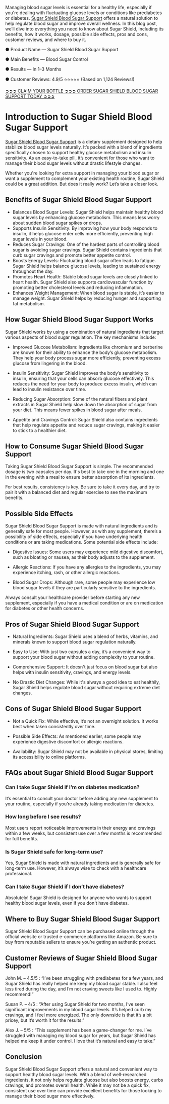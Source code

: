 Managing blood sugar levels is essential for a healthy life, especially if you're dealing with fluctuating glucose levels or conditions like prediabetes or diabetes. [Sugar Shield Blood Sugar Support](https://atozsupplement.com/sugar-shield-blood-sugar-support/) offers a natural solution to help regulate blood sugar and improve overall wellness. In this blog post, we’ll dive into everything you need to know about Sugar Shield, including its benefits, how it works, dosage, possible side effects, pros and cons, customer reviews, and where to buy it.

● Product Name — Sugar Shield Blood Sugar Support

● Main Benefits — Blood Sugar Control

● Results — In 1–3 Months

● Customer Reviews: 4.9/5 ⭐⭐⭐⭐⭐ (Based on 1,124 Reviews!)‍

‍[➲➲➲ CLAIM YOUR BOTTLE ➲➲➲ ORDER SUGAR SHIELD BLOOD SUGAR SUPPORT TODAY ➲➲➲](https://atozsupplement.com/sugar-shield-blood-sugar-support/)

# Introduction to Sugar Shield Blood Sugar Support

[Sugar Shield Blood Sugar Support](https://www.facebook.com/sugarshieldbloodsugarsupport) is a dietary supplement designed to help stabilize blood sugar levels naturally. It’s packed with a blend of ingredients specifically chosen to support healthy glucose metabolism and insulin sensitivity. As an easy-to-take pill, it’s convenient for those who want to manage their blood sugar levels without drastic lifestyle changes.

Whether you're looking for extra support in managing your blood sugar or want a supplement to complement your existing health routine, Sugar Shield could be a great addition. But does it really work? Let’s take a closer look.

## Benefits of Sugar Shield Blood Sugar Support

- Balances Blood Sugar Levels: Sugar Shield helps maintain healthy blood sugar levels by enhancing glucose metabolism. This means less worry about sudden blood sugar spikes or drops.
- Supports Insulin Sensitivity: By improving how your body responds to insulin, it helps glucose enter cells more efficiently, preventing high sugar levels in your blood.
- Reduces Sugar Cravings: One of the hardest parts of controlling blood sugar is avoiding sugar cravings. Sugar Shield contains ingredients that curb sugar cravings and promote better appetite control.
- Boosts Energy Levels: Fluctuating blood sugar often leads to fatigue. Sugar Shield helps balance glucose levels, leading to sustained energy throughout the day.
- Promotes Heart Health: Stable blood sugar levels are closely linked to heart health. Sugar Shield also supports cardiovascular function by promoting better cholesterol levels and reducing inflammation.
- Enhances Weight Management: When blood sugar is stable, it’s easier to manage weight. Sugar Shield helps by reducing hunger and supporting fat metabolism.

## How Sugar Shield Blood Sugar Support Works

Sugar Shield works by using a combination of natural ingredients that target various aspects of blood sugar regulation. The key mechanisms include:

- Improved Glucose Metabolism: Ingredients like chromium and berberine are known for their ability to enhance the body’s glucose metabolism. They help your body process sugar more efficiently, preventing excess glucose from lingering in the blood.

- Insulin Sensitivity: Sugar Shield improves the body’s sensitivity to insulin, ensuring that your cells can absorb glucose effectively. This reduces the need for your body to produce excess insulin, which can lead to insulin resistance over time.

- Reducing Sugar Absorption: Some of the natural fibers and plant extracts in Sugar Shield help slow down the absorption of sugar from your diet. This means fewer spikes in blood sugar after meals.

- Appetite and Cravings Control: Sugar Shield also contains ingredients that help regulate appetite and reduce sugar cravings, making it easier to stick to a healthier diet.

## How to Consume Sugar Shield Blood Sugar Support

Taking Sugar Shield Blood Sugar Support is simple. The recommended dosage is two capsules per day. It's best to take one in the morning and one in the evening with a meal to ensure better absorption of its ingredients.

For best results, consistency is key. Be sure to take it every day, and try to pair it with a balanced diet and regular exercise to see the maximum benefits.

## Possible Side Effects

Sugar Shield Blood Sugar Support is made with natural ingredients and is generally safe for most people. However, as with any supplement, there’s a possibility of side effects, especially if you have underlying health conditions or are taking medications. Some potential side effects include:

- Digestive Issues: Some users may experience mild digestive discomfort, such as bloating or nausea, as their body adjusts to the supplement.

- Allergic Reactions: If you have any allergies to the ingredients, you may experience itching, rash, or other allergic reactions.

- Blood Sugar Drops: Although rare, some people may experience low blood sugar levels if they are particularly sensitive to the ingredients.

Always consult your healthcare provider before starting any new supplement, especially if you have a medical condition or are on medication for diabetes or other health concerns.

## Pros of Sugar Shield Blood Sugar Support

- Natural Ingredients: Sugar Shield uses a blend of herbs, vitamins, and minerals known to support blood sugar regulation naturally.

- Easy to Use: With just two capsules a day, it’s a convenient way to support your blood sugar without adding complexity to your routine.

- Comprehensive Support: It doesn't just focus on blood sugar but also helps with insulin sensitivity, cravings, and energy levels.

- No Drastic Diet Changes: While it's always a good idea to eat healthily, Sugar Shield helps regulate blood sugar without requiring extreme diet changes.

## Cons of Sugar Shield Blood Sugar Support

- Not a Quick Fix: While effective, it’s not an overnight solution. It works best when taken consistently over time.

- Possible Side Effects: As mentioned earlier, some people may experience digestive discomfort or allergic reactions.

- Availability: Sugar Shield may not be available in physical stores, limiting its accessibility to online platforms.

## FAQs about Sugar Shield Blood Sugar Support

### Can I take Sugar Shield if I’m on diabetes medication?

It’s essential to consult your doctor before adding any new supplement to your routine, especially if you’re already taking medication for diabetes.

### How long before I see results?

Most users report noticeable improvements in their energy and cravings within a few weeks, but consistent use over a few months is recommended for full benefits.

### Is Sugar Shield safe for long-term use?

Yes, Sugar Shield is made with natural ingredients and is generally safe for long-term use. However, it’s always wise to check with a healthcare professional.

### Can I take Sugar Shield if I don’t have diabetes?

Absolutely! Sugar Shield is designed for anyone who wants to support healthy blood sugar levels, even if you don't have diabetes.

## Where to Buy Sugar Shield Blood Sugar Support

Sugar Shield Blood Sugar Support can be purchased online through the official website or trusted e-commerce platforms like Amazon. Be sure to buy from reputable sellers to ensure you’re getting an authentic product.

## Customer Reviews of Sugar Shield Blood Sugar Support

John M. – 4.5/5 : “I’ve been struggling with prediabetes for a few years, and Sugar Shield has really helped me keep my blood sugar stable. I also feel less tired during the day, and I’m not craving sweets like I used to. Highly recommend!”

Susan P. – 4/5 : “After using Sugar Shield for two months, I’ve seen significant improvements in my blood sugar levels. It’s helped curb my cravings, and I feel more energized. The only downside is that it’s a bit pricey, but it’s worth it for the results.”

Alex J. – 5/5 : “This supplement has been a game-changer for me. I’ve struggled with managing my blood sugar for years, but Sugar Shield has helped me keep it under control. I love that it’s natural and easy to take.”

## Conclusion

Sugar Shield Blood Sugar Support offers a natural and convenient way to support healthy blood sugar levels. With a blend of well-researched ingredients, it not only helps regulate glucose but also boosts energy, curbs cravings, and promotes overall health. While it may not be a quick fix, consistent use over time can provide excellent benefits for those looking to manage their blood sugar more effectively.
